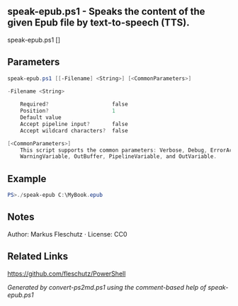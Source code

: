 ## speak-epub.ps1 - Speaks the content of the given Epub file by text-to-speech (TTS).

speak-epub.ps1 [<filename>]

## Parameters
```powershell
speak-epub.ps1 [[-Filename] <String>] [<CommonParameters>]

-Filename <String>
    
    Required?                    false
    Position?                    1
    Default value                
    Accept pipeline input?       false
    Accept wildcard characters?  false

[<CommonParameters>]
    This script supports the common parameters: Verbose, Debug, ErrorAction, ErrorVariable, WarningAction, 
    WarningVariable, OutBuffer, PipelineVariable, and OutVariable.
```

## Example
```powershell
PS>./speak-epub C:\MyBook.epub
```

## Notes
Author: Markus Fleschutz · License: CC0

## Related Links
https://github.com/fleschutz/PowerShell

*Generated by convert-ps2md.ps1 using the comment-based help of speak-epub.ps1*
